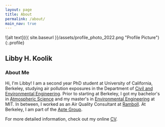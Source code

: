 ```yaml
---
layout: page
title: About
permalink: /about/
main_nav: true
---
```


![alt text]({{ site.baseurl }}/assets/profile_photo_2022.png "Profile Picture"){:.profile}

## Libby H. Koolik

### About Me
Hi, I'm Libby! I am a second year PhD student at University of California, Berkeley, studying air pollution exposures in the Department of [Civil and Environmental Engineering](https://ce.berkeley.edu/). Prior to starting at Berkeley, I got my bachelor's in [Atmospheric Science](https://eapsweb.mit.edu/) and my master's in [Environmental Engineering](https://cee.mit.edu/) at MIT. In between, I worked as an Air Quality Consultant at [Ramboll](https://ramboll.com/services-and-sectors/environment-and-health/air-quality-management). At Berkeley, I am part of the [Apte Group](https://apte.berkeley.edu/). 

For more detailed information, check out my online [CV](https://lkoolik.github.io/CV/).
